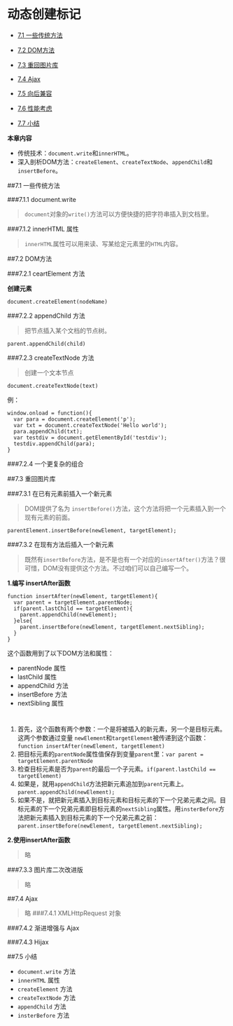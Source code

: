 # 动态创建标记

- <a href="#no1">7.1 一些传统方法</a>
- <a href="#no2">7.2 DOM方法</a>
- <a href="#no3">7.3 重回图片库</a>
- <a href="#no4">7.4 Ajax</a>


- <a href="#no5">7.5 向后兼容</a>
- <a href="#no5">7.6 性能考虑</a>
- <a href="#no5">7.7 小结</a>

**本章内容**

- 传统技术：`document.write`和`innerHTML`。
- 深入剖析DOM方法：`createElement`、`createTextNode`、`appendChild`和`insertBefore`。

##<a name="no1">7.1 一些传统方法</a>

###7.1.1 document.write

> `document`对象的`write()`方法可以方便快捷的把字符串插入到文档里。

###7.1.2 innerHTML 属性

> `innerHTML`属性可以用来读、写某给定元素里的`HTML`内容。

##<a name="no2">7.2 DOM方法</a>

###7.2.1 ceartElement 方法

**创建元素**

	document.createElement(nodeName)

###7.2.2 appendChild 方法

> 把节点插入某个文档的节点树。

	parent.appendChild(child)

###7.2.3 createTextNode 方法

> 创建一个文本节点

	document.createTextNode(text)


例：

	window.onload = function(){
	  var para = document.createElement('p');
	  var txt = document.createTextNode('Hello world');
	  para.appendChild(txt);
	  var testdiv = document.getElementById('testdiv');
	  testdiv.appendChild(para);
	}

###7.2.4 一个更复杂的组合

##<a name="no3">7.3 重回图片库</a>


###7.3.1 在已有元素前插入一个新元素

> DOM提供了名为 `insertBefore()`方法，这个方法将把一个元素插入到一个现有元素的前面。

	parentElement.insertBefore(newElement, targetElement);

###7.3.2 在现有方法后插入一个新元素

> 既然有`insertBefore`方法，是不是也有一个对应的`insertAfter()`方法？很可惜，DOM没有提供这个方法。不过咱们可以自己编写一个。

**1.编写 insertAfter函数**

	function insertAfter(newElement, targetElement){
	  var parent = targetElement.parentNode;
	  if(parent.lastChild == targetElement){
	    parent.appendChild(newElement);
	  }else{
	    parent.insertBefore(newElement, targetElement.nextSibling);
	  }
	}

这个函数用到了以下DOM方法和属性：

- parentNode 属性
- lastChild 属性
- appendChild 方法
- insertBefore 方法
- nextSibling 属性
#
1. 首先，这个函数有两个参数：一个是将被插入的新元素，另一个是目标元素。这两个参数通过变量 `newElement`和`targetElement`被传递到这个函数：`function insertAfter(newElement, targetElement)`
2. 把目标元素的`parentNode`属性值保存到变量`parent`里：`var parent = targetElement.parentNode`
3. 检查目标元素是否为`parent`的最后一个子元素。`if(parent.lastChild == targetElement)`
4. 如果是，就用`appendChild`方法把新元素追加到`parent`元素上。`parent.appendChild(newElement);`
5. 如果不是，就把新元素插入到目标元素和目标元素的下一个兄弟元素之间。目标元素的下一个兄弟元素即目标元素的`nextSibling`属性。用`insterBefore`方法把新元素插入到目标元素的下一个兄弟元素之前：`parent.insertBefore(newElement, targetElement.nextSibling);`


**2.使用insertAfter函数**
> 略

###7.3.3 图片库二次改进版

> 略


##<a name="no4">7.4 Ajax</a>
> 略
###7.4.1 XMLHttpRequest 对象

###7.4.2 渐进增强与 Ajax

###7.4.3 Hijax

##<a name="no5">7.5 小结</a>

- `document.write` 方法
- `innerHTML` 属性
- `createElement` 方法
- `createTextNode` 方法
- `appendChild` 方法
- `insterBefore` 方法